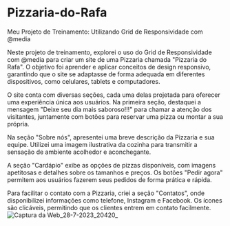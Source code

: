 # Pizzaria-do-Rafa
Meu Projeto de Treinamento: Utilizando Grid de Responsividade com @media

Neste projeto de treinamento, explorei o uso do Grid de Responsividade com @media para criar um site de uma Pizzaria chamada "Pizzaria do Rafa". O objetivo foi aprender e aplicar conceitos de design responsivo, garantindo que o site se adaptasse de forma adequada em diferentes dispositivos, como celulares, tablets e computadores.

O site conta com diversas seções, cada uma delas projetada para oferecer uma experiência única aos usuários. Na primeira seção, destaquei a mensagem "Deixe seu dia mais saboroso!!!" para chamar a atenção dos visitantes, juntamente com botões para reservar uma pizza ou montar a sua própria.

Na seção "Sobre nós", apresentei uma breve descrição da Pizzaria e sua equipe. Utilizei uma imagem ilustrativa da cozinha para transmitir a sensação de ambiente acolhedor e aconchegante.

A seção "Cardápio" exibe as opções de pizzas disponíveis, com imagens apetitosas e detalhes sobre os tamanhos e preços. Os botões "Pedir agora" permitem aos usuários fazerem seus pedidos de forma prática e rápida.

Para facilitar o contato com a Pizzaria, criei a seção "Contatos", onde disponibilizei informações como telefone, Instagram e Facebook. Os ícones são clicáveis, permitindo que os clientes entrem em contato facilmente.![Captura da Web_28-7-2023_20420_](https://github.com/rafaelbenitezduartesharp/Pizzaria-do-Rafa/assets/109101648/da28a313-dfd1-480a-8b16-268e5334470a)
